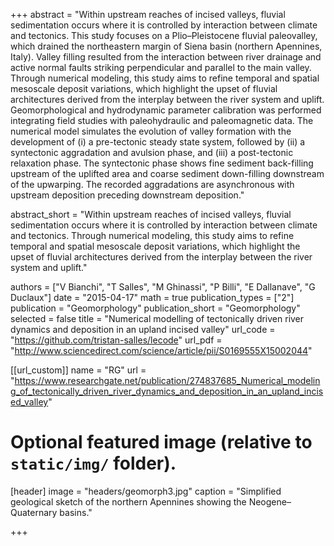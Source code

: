 +++
abstract = "Within upstream reaches of incised valleys, fluvial sedimentation occurs where it is controlled by interaction between climate and tectonics. This study focuses on a Plio–Pleistocene fluvial paleovalley, which drained the northeastern margin of Siena basin (northern Apennines, Italy). Valley filling resulted from the interaction between river drainage and active normal faults striking perpendicular and parallel to the main valley. Through numerical modeling, this study aims to refine temporal and spatial mesoscale deposit variations, which highlight the upset of fluvial architectures derived from the interplay between the river system and uplift. Geomorphological and hydrodynamic parameter calibration was performed integrating field studies with paleohydraulic and paleomagnetic data. The numerical model simulates the evolution of valley formation with the development of (i) a pre-tectonic steady state system, followed by (ii) a syntectonic aggradation and avulsion phase, and (iii) a post-tectonic relaxation phase. The syntectonic phase shows fine sediment back-filling upstream of the uplifted area and coarse sediment down-filling downstream of the upwarping. The recorded aggradations are asynchronous with upstream deposition preceding downstream deposition."

abstract_short = "Within upstream reaches of incised valleys, fluvial sedimentation occurs where it is controlled by interaction between climate and tectonics. Through numerical modeling, this study aims to refine temporal and spatial mesoscale deposit variations, which highlight the upset of fluvial architectures derived from the interplay between the river system and uplift."

authors = ["V Bianchi", "T Salles", "M Ghinassi", "P Billi", "E Dallanave", "G Duclaux"]
date = "2015-04-17"
math = true
publication_types = ["2"]
publication = "Geomorphology"
publication_short = "Geomorphology"
selected = false
title = "Numerical modelling of tectonically driven river dynamics and deposition in an upland incised valley"
url_code = "https://github.com/tristan-salles/lecode"
url_pdf = "http://www.sciencedirect.com/science/article/pii/S0169555X15002044"

[[url_custom]]
name = "RG"
url = "https://www.researchgate.net/publication/274837685_Numerical_modeling_of_tectonically_driven_river_dynamics_and_deposition_in_an_upland_incised_valley"

# Optional featured image (relative to `static/img/` folder).
[header]
image = "headers/geomorph3.jpg"
caption = "Simplified geological sketch of the northern Apennines showing the Neogene–Quaternary basins."

+++
